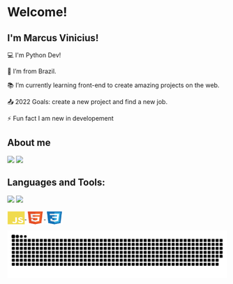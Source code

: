 # Welcome!

 

## I'm Marcus Vinicius!

 

:computer: I'm Python Dev!

:house_with_garden: I’m from Brazil.

:books: I’m currently learning front-end to create amazing projects on the web.

:outbox_tray: 2022 Goals: create a new project and find a new job.

⚡ Fun fact I am new in developement

## About me

 <div>
<a href="https://www.linkedin.com/in/marcus-vinicius-18762718a/" target="_blank"><img src="https://img.shields.io/badge/-LinkedIn-%230077B5?style=for-the-badge&logo=linkedin&logoColor=white" target="_blank"></a> 
<a href="https://www.instagram.com/mv.cullen0/?hl=pt-br" target="_blank"><img src="https://img.shields.io/badge/-Instagram-%23E4405F?style=for-the-badge&logo=instagram&logoColor=white" target="_blank"></a>

## Languages  and Tools:
<img height="180em" src="https://github-readme-stats.vercel.app/api?username=AliceCullen-html&show_icons=true&theme=dracula&include_all_commits=true&count_private=true"/>
  <img height="180em" src="https://github-readme-stats.vercel.app/api/top-langs/?username=AliceCullen-html&layout=compact&langs_count=7&theme=dracula"/>
</div>

<div style="display: inline_block"><br>
   <a href="https://github.com/AliceCullen-html">
 <img align="center" alt="Alice-Js" height="30" width="40" src="https://raw.githubusercontent.com/devicons/devicon/master/icons/javascript/javascript-plain.svg">
 <img align="center" alt="Alice-HTML" height="30" width="40" src="https://raw.githubusercontent.com/devicons/devicon/master/icons/html5/html5-original.svg">
  <img align="center" alt="Alice-CSS" height="30" width="40" src="https://raw.githubusercontent.com/devicons/devicon/master/icons/css3/css3-original.svg">
 

  
</div>

  ![Snake animation](https://github.com/AliceCullen-html/AliceCullen-html/blob/output/github-contribution-grid-snake.svg)
 










